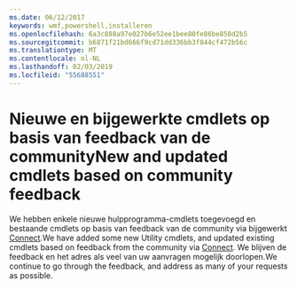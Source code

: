 ```yaml
---
ms.date: 06/12/2017
keywords: wmf,powershell,installeren
ms.openlocfilehash: 6a3c888a97e027b6e52ee1bee80fe86be858d2b5
ms.sourcegitcommit: b6871f21bd666f9cd71dd336bb3f844cf472b56c
ms.translationtype: MT
ms.contentlocale: nl-NL
ms.lasthandoff: 02/03/2019
ms.locfileid: "55688551"
---
```

# <a name="new-and-updated-cmdlets-based-on-community-feedback"></a><span data-ttu-id="cfd49-102">Nieuwe en bijgewerkte cmdlets op basis van feedback van de community</span><span class="sxs-lookup"><span data-stu-id="cfd49-102">New and updated cmdlets based on community feedback</span></span>
<span data-ttu-id="cfd49-103">We hebben enkele nieuwe hulpprogramma-cmdlets toegevoegd en bestaande cmdlets op basis van feedback van de community via bijgewerkt [Connect](https://connect.microsoft.com/powershell).</span><span class="sxs-lookup"><span data-stu-id="cfd49-103">We have added some new Utility cmdlets, and updated existing cmdlets based on feedback from the community via [Connect](https://connect.microsoft.com/powershell).</span></span> <span data-ttu-id="cfd49-104">We blijven de feedback en het adres als veel van uw aanvragen mogelijk doorlopen.</span><span class="sxs-lookup"><span data-stu-id="cfd49-104">We continue to go through the feedback, and address as many of your requests as possible.</span></span>
